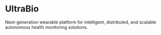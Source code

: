 # UltraBio
Next-generation wearable platform for intelligent, distributed, and scalable autonomous health monitoring solutions.

